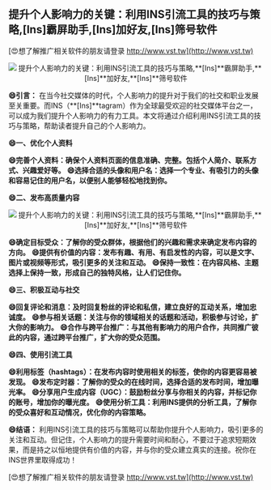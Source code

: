 ## **提升个人影响力的关键：利用INS引流工具的技巧与策略,**[Ins]**霸屏助手,**[Ins]**加好友,**[Ins]**筛号软件**

[😍想了解推广相关软件的朋友请登录 http://www.vst.tw](http://www.vst.tw)

 <center><img src="https://vst.tw/MP4/tuiguang/png/8.png" alt="提升个人影响力的关键：利用INS引流工具的技巧与策略,**[Ins]**霸屏助手,**[Ins]**加好友,**[Ins]**筛号软件"></center>

**😄引言：**
在当今社交媒体的时代，个人影响力的提升对于我们的社交和职业发展至关重要。而INS（**[Ins]**tagram）作为全球最受欢迎的社交媒体平台之一，可以成为我们提升个人影响力的有力工具。本文将通过介绍利用INS引流工具的技巧与策略，帮助读者提升自己的个人影响力。

**😄一、优化个人资料**

**😄完善个人资料：确保个人资料页面的信息准确、完整。包括个人简介、联系方式、兴趣爱好等。**
**😄选择合适的头像和用户名：选择一个专业、有吸引力的头像和容易记住的用户名，以便别人能够轻松地找到你。**

**😄二、发布高质量内容**

 <center><img src="https://vst.tw/MP4/tuiguang/png/2.png" alt="提升个人影响力的关键：利用INS引流工具的技巧与策略,**[Ins]**霸屏助手,**[Ins]**加好友,**[Ins]**筛号软件"></center>

**😄确定目标受众：了解你的受众群体，根据他们的兴趣和需求来确定发布内容的方向。**
**😄提供有价值的内容：发布有趣、有用、有启发性的内容，可以是文字、图片或视频等形式，吸引更多的关注和互动。**
**😄保持一致性：在内容风格、主题选择上保持一致，形成自己的独特风格，让人们记住你。**

**😄三、积极互动与社交**

**😄回复评论和消息：及时回复粉丝的评论和私信，建立良好的互动关系，增加忠诚度。**
**😄参与相关话题：关注与你的领域相关的话题和活动，积极参与讨论，扩大你的影响力。**
**😄合作与跨平台推广：与其他有影响力的用户合作，共同推广彼此的内容，通过跨平台推广，扩大你的受众范围。**

**😄四、使用引流工具**

**😄利用标签（hashtags）：在发布内容时使用相关的标签，使你的内容更容易被发现。**
**😄发布定时器：了解你的受众的在线时间，选择合适的发布时间，增加曝光率。**
**😄分享用户生成内容（UGC）：鼓励粉丝分享与你相关的内容，并标记你的账号，增加你的曝光度。**
**😄使用分析工具：利用INS提供的分析工具，了解你的受众喜好和互动情况，优化你的内容策略。**

**😄结语：**
利用INS引流工具的技巧与策略可以帮助你提升个人影响力，吸引更多的关注和互动。但记住，个人影响力的提升需要时间和耐心，不要过于追求短期效果，而是持之以恒地提供有价值的内容，并与你的受众建立真实的连接。祝你在INS世界里取得成功！

[😍想了解推广相关软件的朋友请登录 http://www.vst.tw](http://www.vst.tw)



